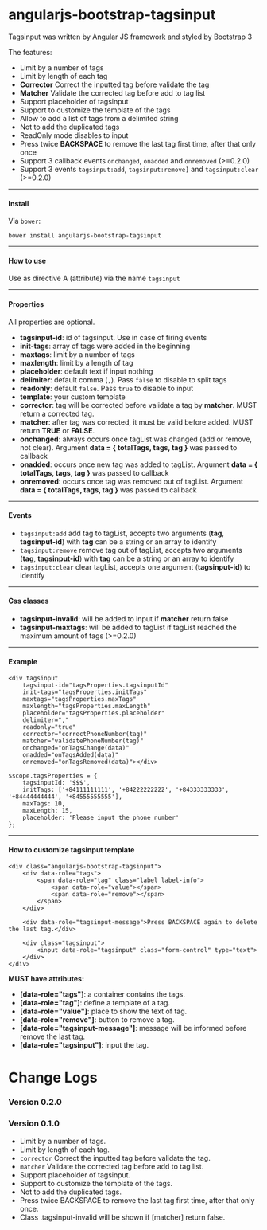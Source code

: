 angularjs-bootstrap-tagsinput
=============================
Tagsinput was written by Angular JS framework and styled by Bootstrap 3


The features:

- Limit by a number of tags
- Limit by length of each tag
- **Corrector** Correct the inputted tag before validate the tag
- **Matcher** Validate the corrected tag before add to tag list
- Support placeholder of tagsinput
- Support to customize the template of the tags
- Allow to add a list of tags from a delimited string
- Not to add the duplicated tags
- ReadOnly mode disables to input
- Press twice **BACKSPACE** to remove the last tag first time, after that only once
- Support 3 callback events `onchanged`, `onadded` and `onremoved` (>=0.2.0)
- Support 3 events `tagsinput:add`, `tagsinput:remove]` and `tagsinput:clear` (>=0.2.0)

---

#### Install ####

Via `bower`:

    bower install angularjs-bootstrap-tagsinput

---

#### How to use ####

Use as directive A (attribute) via the name `tagsinput`

---

#### Properties ####

All properties are optional.

- **tagsinput-id**: id of tagsinput. Use in case of firing events
- **init-tags**: array of tags were added in the beginning
- **maxtags**: limit by a number of tags
- **maxlength**: limit by a length of tag
- **placeholder**: default text if input nothing
- **delimiter**: default comma (`,`). Pass `false` to disable to split tags
- **readonly**: default `false`. Pass `true` to disable to input
- **template**: your custom template
- **corrector**: tag will be corrected before validate a tag by **matcher**. MUST return a corrected tag.
- **matcher**: after tag was corrected, it must be valid before added. MUST return **TRUE** or **FALSE**.
- **onchanged**: always occurs once tagList was changed (add or remove, not clear). Argument **data = { totalTags, tags, tag }** was passed to callback
- **onadded**: occurs once new tag was added to tagList. Argument **data = { totalTags, tags, tag }** was passed to callback
- **onremoved**: occurs once tag was removed out of tagList. Argument **data = { totalTags, tags, tag }** was passed to callback

---

#### Events ####

- `tagsinput:add` add tag to tagList, accepts two arguments (**tag**, **tagsinput-id**) with **tag** can be a string or an array to identify
- `tagsinput:remove` remove tag out of tagList, accepts two arguments (**tag**, **tagsinput-id**) with **tag** can be a string or an array to identify
- `tagsinput:clear` clear tagList, accepts one argument (**tagsinput-id**) to identify

---

#### Css classes ####

- **tagsinput-invalid**: will be added to input if **matcher** return false
- **tagsinput-maxtags**: will be added to tagList if tagList reached the maximum amount of tags (>=0.2.0)

---

#### Example ####

    <div tagsinput
        tagsinput-id="tagsProperties.tagsinputId"
        init-tags="tagsProperties.initTags"
        maxtags="tagsProperties.maxTags"
        maxlength="tagsProperties.maxLength"
        placeholder="tagsProperties.placeholder"
        delimiter=","
        readonly="true"
        corrector="correctPhoneNumber(tag)"
        matcher="validatePhoneNumber(tag)"
        onchanged="onTagsChange(data)"
        onadded="onTagsAdded(data)"
        onremoved="onTagsRemoved(data)"></div>

    $scope.tagsProperties = {
        tagsinputId: '$$$',
        initTags: ['+84111111111', '+84222222222', '+84333333333', '+84444444444', '+84555555555'],
        maxTags: 10,
        maxLength: 15,
        placeholder: 'Please input the phone number'
    };

---

#### How to customize tagsinput template ####

    <div class="angularjs-bootstrap-tagsinput">
        <div data-role="tags">
            <span data-role="tag" class="label label-info">
                <span data-role="value"></span>
                <span data-role="remove"></span>
            </span>
        </div>

        <div data-role="tagsinput-message">Press BACKSPACE again to delete the last tag.</div>

        <div class="tagsinput">
            <input data-role="tagsinput" class="form-control" type="text">
        </div>
    </div>

**MUST have attributes:**

- **[data-role="tags"]**: a container contains the tags.
- **[data-role="tag"]**: define a template of a tag.
- **[data-role="value"]**: place to show the text of tag.
- **[data-role="remove"]**: button to remove a tag.
- **[data-role="tagsinput-message"]**: message will be informed before remove the last tag.
- **[data-role="tagsinput"]**: input the tag.

Change Logs
===
### Version 0.2.0 ###


### Version 0.1.0 ###
- Limit by a number of tags.
- Limit by length of each tag.
- `corrector` Correct the inputted tag before validate the tag.
- `matcher` Validate the corrected tag before add to tag list.
- Support placeholder of tagsinput.
- Support to customize the template of the tags.
- Not to add the duplicated tags.
- Press twice BACKSPACE to remove the last tag first time, after that only once.
- Class .tagsinput-invalid will be shown if [matcher] return false.